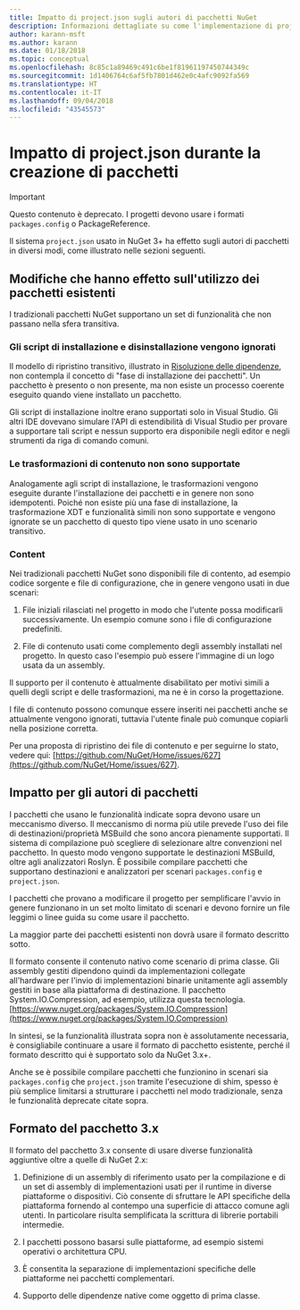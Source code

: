 ```yaml
---
title: Impatto di project.json sugli autori di pacchetti NuGet
description: Informazioni dettagliate su come l'implementazione di project.json in NuGet 3.x abbia effetto sugli autori di pacchetti, ad esempio con funzionalità, contenuto e formato dei pacchetti non supportati.
author: karann-msft
ms.author: karann
ms.date: 01/18/2018
ms.topic: conceptual
ms.openlocfilehash: 8c85c1a89469c491c6be1f81961197450744349c
ms.sourcegitcommit: 1d1406764c6af5fb7801d462e0c4afc9092fa569
ms.translationtype: HT
ms.contentlocale: it-IT
ms.lasthandoff: 09/04/2018
ms.locfileid: "43545573"
---
```

# <a name="impact-of-projectjson-when-creating-packages"></a>Impatto di project.json durante la creazione di pacchetti

> [!Important]
> Questo contenuto è deprecato. I progetti devono usare i formati `packages.config` o PackageReference.

Il sistema `project.json` usato in NuGet 3+ ha effetto sugli autori di pacchetti in diversi modi, come illustrato nelle sezioni seguenti.

## <a name="changes-affecting-existing-packages-usage"></a>Modifiche che hanno effetto sull'utilizzo dei pacchetti esistenti

I tradizionali pacchetti NuGet supportano un set di funzionalità che non passano nella sfera transitiva.

### <a name="install-and-uninstall-scripts-are-ignored"></a>Gli script di installazione e disinstallazione vengono ignorati

Il modello di ripristino transitivo, illustrato in [Risoluzione delle dipendenze](../consume-packages/dependency-resolution.md#dependency-resolution-with-packagereference), non contempla il concetto di "fase di installazione dei pacchetti". Un pacchetto è presento o non presente, ma non esiste un processo coerente eseguito quando viene installato un pacchetto.

Gli script di installazione inoltre erano supportati solo in Visual Studio. Gli altri IDE dovevano simulare l'API di estendibilità di Visual Studio per provare a supportare tali script e nessun supporto era disponibile negli editor e negli strumenti da riga di comando comuni.

### <a name="content-transforms-are-not-supported"></a>Le trasformazioni di contenuto non sono supportate

Analogamente agli script di installazione, le trasformazioni vengono eseguite durante l'installazione dei pacchetti e in genere non sono idempotenti. Poiché non esiste più una fase di installazione, la trasformazione XDT e funzionalità simili non sono supportate e vengono ignorate se un pacchetto di questo tipo viene usato in uno scenario transitivo.

### <a name="content"></a>Content

Nei tradizionali pacchetti NuGet sono disponibili file di contento, ad esempio codice sorgente e file di configurazione, che in genere vengono usati in due scenari:

1. File iniziali rilasciati nel progetto in modo che l'utente possa modificarli successivamente. Un esempio comune sono i file di configurazione predefiniti.

1. File di contenuto usati come complemento degli assembly installati nel progetto. In questo caso l'esempio può essere l'immagine di un logo usata da un assembly.

Il supporto per il contenuto è attualmente disabilitato per motivi simili a quelli degli script e delle trasformazioni, ma ne è in corso la progettazione.

I file di contenuto possono comunque essere inseriti nei pacchetti anche se attualmente vengono ignorati, tuttavia l'utente finale può comunque copiarli nella posizione corretta.

Per una proposta di ripristino dei file di contenuto e per seguirne lo stato, vedere qui: [https://github.com/NuGet/Home/issues/627](https://github.com/NuGet/Home/issues/627).

## <a name="impact-for-package-authors"></a>Impatto per gli autori di pacchetti

I pacchetti che usano le funzionalità indicate sopra devono usare un meccanismo diverso. Il meccanismo di norma più utile prevede l'uso dei file di destinazioni/proprietà MSBuild che sono ancora pienamente supportati. Il sistema di compilazione può scegliere di selezionare altre convenzioni nel pacchetto. In questo modo vengono supportate le destinazioni MSBuild, oltre agli analizzatori Roslyn. È possibile compilare pacchetti che supportano destinazioni e analizzatori per scenari `packages.config` e `project.json`.

I pacchetti che provano a modificare il progetto per semplificare l'avvio in genere funzionano in un set molto limitato di scenari e devono fornire un file leggimi o linee guida su come usare il pacchetto.

La maggior parte dei pacchetti esistenti non dovrà usare il formato descritto sotto.

Il formato consente il contenuto nativo come scenario di prima classe. Gli assembly gestiti dipendono quindi da implementazioni collegate all'hardware per l'invio di implementazioni binarie unitamente agli assembly gestiti in base alla piattaforma di destinazione. Il pacchetto System.IO.Compression, ad esempio, utilizza questa tecnologia. [https://www.nuget.org/packages/System.IO.Compression](https://www.nuget.org/packages/System.IO.Compression)

In sintesi, se la funzionalità illustrata sopra non è assolutamente necessaria, è consigliabile continuare a usare il formato di pacchetto esistente, perché il formato descritto qui è supportato solo da NuGet 3.x+.

Anche se è possibile compilare pacchetti che funzionino in scenari sia `packages.config` che `project.json` tramite l'esecuzione di shim, spesso è più semplice limitarsi a strutturare i pacchetti nel modo tradizionale, senza le funzionalità deprecate citate sopra.

## <a name="3x-package-format"></a>Formato del pacchetto 3.x

Il formato del pacchetto 3.x consente di usare diverse funzionalità aggiuntive oltre a quelle di NuGet 2.x:

1. Definizione di un assembly di riferimento usato per la compilazione e di un set di assembly di implementazioni usati per il runtime in diverse piattaforme o dispositivi. Ciò consente di sfruttare le API specifiche della piattaforma fornendo al contempo una superficie di attacco comune agli utenti. In particolare risulta semplificata la scrittura di librerie portabili intermedie.

1. I pacchetti possono basarsi sulle piattaforme, ad esempio sistemi operativi o architettura CPU.

1. È consentita la separazione di implementazioni specifiche delle piattaforme nei pacchetti complementari.

1. Supporto delle dipendenze native come oggetto di prima classe.
